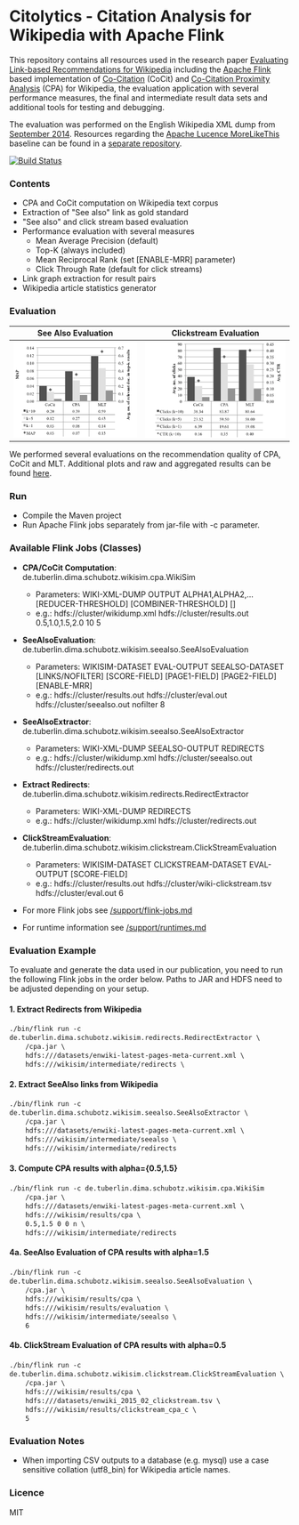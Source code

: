 # Citolytics - Citation Analysis for Wikipedia with Apache Flink

This repository contains all resources used in the research paper [Evaluating Link-based Recommendations for Wikipedia](https://github.com/wikimedia/citolytics/releases/download/v0.0.2/paper.pdf) including the [Apache Flink](https://flink.apache.org/) based implementation of [Co-Citation](https://en.wikipedia.org/wiki/Co-citation) (CoCit) and [Co-Citation Proximity Analysis](https://en.wikipedia.org/wiki/Co-citation_Proximity_Analysis) (CPA) for Wikipedia, the evaluation application with several performance measures, the final and intermediate result data sets and additional tools for testing and debugging.

The evaluation was performed on the English Wikipedia XML dump from [September 2014](https://archive.org/details/wikimedia-mediatar). Resources regarding the [Apache Lucence MoreLikeThis](https://lucene.apache.org/) baseline can be found in a [separate repository](https://github.com/mschwarzer/Wikipedia2Lucene).

[![Build Status](https://drone.io/github.com/TU-Berlin/cpa-demo/status.png)](https://drone.io/github.com/TU-Berlin/cpa-demo/latest)
### Contents

- CPA and CoCit computation on Wikipedia text corpus
- Extraction of "See also" link as gold standard
- "See also" and click stream based evaluation
- Performance evaluation with several measures
    - Mean Average Precision (default)
    - Top-K (always included)
    - Mean Reciprocal Rank (set [ENABLE-MRR] parameter)
    - Click Through Rate (default for click streams)
- Link graph extraction for result pairs
- Wikipedia article statistics generator

### Evaluation

See Also Evaluation | Clickstream Evaluation
:-------------------------:|:-------------------------:
![MAP Evaluation](evaluation/figure5_map-overall_s.png) | ![CTR Evaluation](evaluation/figure6_ctr-overall_s.png)

We performed several evaluations on the recommendation quality of CPA, CoCit and MLT. Additional plots and raw and aggregated results can be found [here](evaluation).

### Run
- Compile the Maven project
- Run Apache Flink jobs separately from jar-file with -c parameter.

### Available Flink Jobs (Classes)
- **CPA/CoCit Computation**: de.tuberlin.dima.schubotz.wikisim.cpa.WikiSim
    - Parameters: WIKI-XML-DUMP OUTPUT ALPHA1,ALPHA2,... [REDUCER-THRESHOLD] [COMBINER-THRESHOLD] []
    - e.g.: hdfs://cluster/wikidump.xml hdfs://cluster/results.out 0.5,1.0,1.5,2.0 10 5

- **SeeAlsoEvaluation**: de.tuberlin.dima.schubotz.wikisim.seealso.SeeAlsoEvaluation
    - Parameters: WIKISIM-DATASET EVAL-OUTPUT SEEALSO-DATASET [LINKS/NOFILTER] [SCORE-FIELD] [PAGE1-FIELD] [PAGE2-FIELD] [ENABLE-MRR]
    - e.g.: hdfs://cluster/results.out hdfs://cluster/eval.out hdfs://cluster/seealso.out nofilter 8

- **SeeAlsoExtractor**: de.tuberlin.dima.schubotz.wikisim.seealso.SeeAlsoExtractor
    - Parameters: WIKI-XML-DUMP SEEALSO-OUTPUT REDIRECTS
    - e.g.: hdfs://cluster/wikidump.xml hdfs://cluster/seealso.out hdfs://cluster/redirects.out


- **Extract Redirects**: de.tuberlin.dima.schubotz.wikisim.redirects.RedirectExtractor
    - Parameters: WIKI-XML-DUMP REDIRECTS
    - e.g.: hdfs://cluster/wikidump.xml hdfs://cluster/redirects.out

- **ClickStreamEvaluation**: de.tuberlin.dima.schubotz.wikisim.clickstream.ClickStreamEvaluation
    - Parameters: WIKISIM-DATASET CLICKSTREAM-DATASET EVAL-OUTPUT [SCORE-FIELD]
    - e.g.: hdfs://cluster/results.out hdfs://cluster/wiki-clickstream.tsv hdfs://cluster/eval.out 6

- For more Flink jobs see [/support/flink-jobs.md](https://github.com/TU-Berlin/cpa-demo/blob/master/support/flink-jobs.md)
- For runtime information see [/support/runtimes.md](https://github.com/TU-Berlin/cpa-demo/blob/master/support/runtimes.md)
### Evaluation Example
To evaluate and generate the data used in our publication, you need to run the following Flink jobs in the order below. Paths to JAR and HDFS need to be adjusted depending on your setup.

#### 1. Extract Redirects from Wikipedia
```
./bin/flink run -c de.tuberlin.dima.schubotz.wikisim.redirects.RedirectExtractor \
    /cpa.jar \
    hdfs:///datasets/enwiki-latest-pages-meta-current.xml \
    hdfs:///wikisim/intermediate/redirects \
```

#### 2. Extract SeeAlso links from Wikipedia
```
./bin/flink run -c de.tuberlin.dima.schubotz.wikisim.seealso.SeeAlsoExtractor \
    /cpa.jar \
    hdfs:///datasets/enwiki-latest-pages-meta-current.xml \
    hdfs:///wikisim/intermediate/seealso \
    hdfs:///wikisim/intermediate/redirects
```
#### 3. Compute CPA results with alpha={0.5,1.5}
```
./bin/flink run -c de.tuberlin.dima.schubotz.wikisim.cpa.WikiSim
    /cpa.jar \
    hdfs:///datasets/enwiki-latest-pages-meta-current.xml \
    hdfs:///wikisim/results/cpa \
    0.5,1.5 0 0 n \
    hdfs:///wikisim/intermediate/redirects
```
#### 4a. SeeAlso Evaluation of CPA results with alpha=1.5
```
./bin/flink run -c de.tuberlin.dima.schubotz.wikisim.seealso.SeeAlsoEvaluation \
    /cpa.jar \
    hdfs:///wikisim/results/cpa \
    hdfs:///wikisim/results/evaluation \
    hdfs:///wikisim/intermediate/seealso \
    6
```

#### 4b. ClickStream Evaluation of CPA results with alpha=0.5
```
./bin/flink run -c de.tuberlin.dima.schubotz.wikisim.clickstream.ClickStreamEvaluation \
    /cpa.jar \
    hdfs:///wikisim/results/cpa \
    hdfs:///datasets/enwiki_2015_02_clickstream.tsv \
    hdfs:///wikisim/results/clickstream_cpa_c \
    5
```

### Evaluation Notes
- When importing CSV outputs to a database (e.g. mysql) use a case sensitive collation (utf8_bin) for Wikipedia article names.


### Licence

MIT